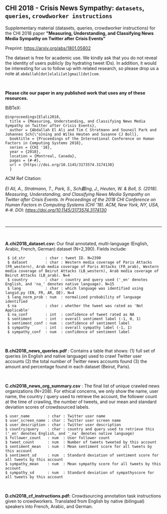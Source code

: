 ## CHI 2018 - Crisis News Sympathy: `datasets`, `queries`, `crowdworker instructions`

Supplementary material (datasets, queries, crowdworker instructions) for the CHI 2018 paper **"Measuring, Understanding, and Classifying News Media Sympathy on Twitter after Crisis Events"**

Preprint: <https://arxiv.org/abs/1801.05802>


The dataset is free for academic use. We kindly ask that you do not reveal the identity of users publicly (by hydrating tweet IDs). In addition, it would be interesting for us to follow up with related research, so please drop us a note at `abdallah[dot]elali[at]gmail[dot]com`. 

&nbsp;

**Please cite our paper in any published work that uses any of these resources.**

BiBTeX:
```
@inproceedings{Elali2018,
  title = {Measuring, Understanding, and Classifying News Media Sympathy on Twitter after Crisis Events},
  author = {Abdallah El Ali and Tim C Stratmann and Souneil Park and Johannes Sch{\"o}ning and Wilko Heuten and Susanne CJ Boll}, 
  booktitle = {Proceedings of the International Conference on Human Factors in Computing Systems 2018},
  series = {CHI '18},
  year = {2018},
  location = {Montreal, Canada},
  pages = {#-#},
  url = {https://doi.org/10.1145/3173574.3174130}
  }
  ```
  
ACM Ref Citation:

*El Ali, A., Stratmann, T., Park, S., Sch霵ing, J., Heuten, W. & Boll, S. (2018). Measuring, Understanding, and Classifying News Media Sympathy on Twitter after Crisis Events. In Proceedings of the 2018 CHI Conference on Human Factors in Computing Systems (CHI '18). ACM, New York, NY, USA, #-#. DOI: https://doi.org/10.1145/3173574.3174130*
 
&nbsp;
&nbsp;   
___

&nbsp;


**A.chi2018_dataset.csv:** Our final annotated, multi-language (English, Arabic, French, German) dataset (N=2,390). Fields include:

```
 $ id_str         : char : tweet ID. N=2390
 $ dataset        : char : Western media coverage of Paris Attacks (FR_western), Arab media coverage of Paris Attacks (FR_arab), Western media coverage of Beirut Attacks (LB_western), Arab media coverage of Beirut Attacks (LB_arab). N=4
 $ country        : char : country and query used ('_en' denotes English, and 'na_' denotes native language). N=15
 $ lang           : char : which language was identified using langid.py (EN, FR, AR, DE). N=4
 $ lang_norm_prob : num  : normalized probability of language identified
 $ na             : char : whether the tweet was rated as 'Not Applicable'
 $ na_conf        : int  : confidence of tweet rated as NA
 $ sentiment      : int  : overall sentiment label (-1, 0, 1)
 $ sentiment_conf : num  : confidence of sentiment label
 $ sympathy       : int  : overall sympathy label (-1, 1)
 $ sympathy_conf  : num  : confidence of sentiment label
 ```

&nbsp;

**B.chi2018_news_queries.pdf** : Contains a table that shows: (1) full set of queries (in English and native language) used to crawl Twitter user accounts (2) the total number of Twitter news accounts found (3) the amount and percentage found in each dataset (Beirut, Paris).


&nbsp;

**C.chi2018_news_org_summary.csv** : The final list of unique crawled news organizations (N=208). For ethical concerns, we only show the name, user name, the country / query used to retrieve the account, the follower count at the time of crawling, the number of tweets, and our mean and standard deviation scores of crowdsourced labels.

 ```
 $ user_name        : char : Twitter user name
 $ user_screen_name : char : Twitter user screen name
 $ user_description : char : Twitter user description
 $ country/query    : char : country and query used to retrieve this ('_en' denotes English, and '_na' denotes native language)
 $ follower_count   : num  : User follower count
 $ tweet_count      : num  : Number of tweets tweeted by this account
 $ sentiment_mean   : num  : Mean sentiment score for all tweets by this account
 $ sentiment_sd     : num  : Standard deviation of sentiment score for all tweets by this account
 $ sympathy_mean    : num  : Mean sympathy score for all tweets by this account
 $ sympathy_sd      : num  : Standard deviation of sympathyscore for all tweets by this account
```

&nbsp;

**D.chi2018_cf_instructions.pdf:** Crowdsourcing annotation task instructions given to crowdworkers. Translated from English by native (bilingual) speakers into French, Arabic, and German.
